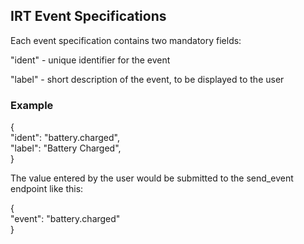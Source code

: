 ## IRT Event Specifications

Each event specification contains two mandatory fields:

"ident" - unique identifier for the event

"label" - short description of the event, to be displayed to the user

### Example

{<br/>
   "ident": "battery.charged",<br/>
   "label": "Battery Charged",<br/>
}

The value entered by the user would be submitted to the send_event endpoint like this:

{<br/>
    "event": "battery.charged"<br/>
}


